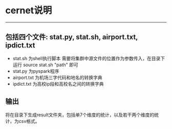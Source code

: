 ﻿# cernet说明

---

## 包括四个文件: stat.py, stat.sh, airport.txt, ipdict.txt ##

 - stat.sh 为shell执行脚本
 需要将集群中源文件的位置作为参数传入，在目录下运行 source stat.sh "path" 即可
 - stat.py 为pyspark程序
 - airport.txt 为机场三字代码和地名的转换字典
 - ipdict.txt 为高校ip段和高校名之间的转换字典

## 输出 ##

将在目录下生成result文件夹，包括单7个维度的统计，以及若干两个维度的统计，为csv格式。
 


